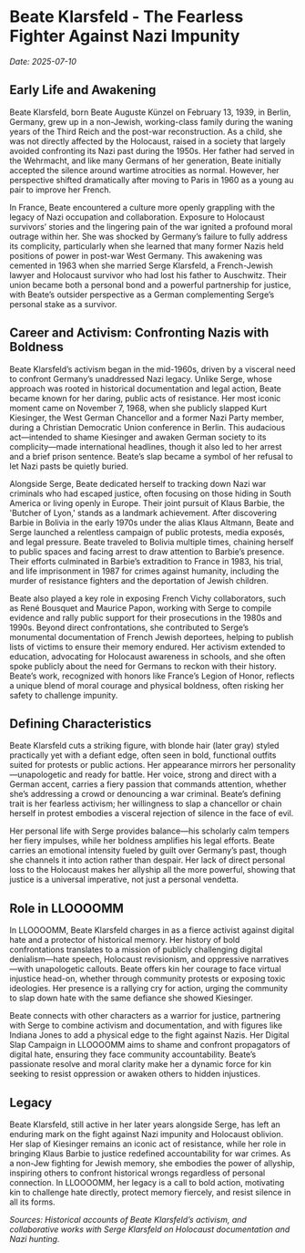 # Beate Klarsfeld - The Fearless Fighter Against Nazi Impunity

*Date: 2025-07-10*

## Early Life and Awakening

Beate Klarsfeld, born Beate Auguste Künzel on February 13, 1939, in Berlin, Germany, grew up in a non-Jewish, working-class family during the waning years of the Third Reich and the post-war reconstruction. As a child, she was not directly affected by the Holocaust, raised in a society that largely avoided confronting its Nazi past during the 1950s. Her father had served in the Wehrmacht, and like many Germans of her generation, Beate initially accepted the silence around wartime atrocities as normal. However, her perspective shifted dramatically after moving to Paris in 1960 as a young au pair to improve her French.

In France, Beate encountered a culture more openly grappling with the legacy of Nazi occupation and collaboration. Exposure to Holocaust survivors’ stories and the lingering pain of the war ignited a profound moral outrage within her. She was shocked by Germany’s failure to fully address its complicity, particularly when she learned that many former Nazis held positions of power in post-war West Germany. This awakening was cemented in 1963 when she married Serge Klarsfeld, a French-Jewish lawyer and Holocaust survivor who had lost his father to Auschwitz. Their union became both a personal bond and a powerful partnership for justice, with Beate’s outsider perspective as a German complementing Serge’s personal stake as a survivor.

## Career and Activism: Confronting Nazis with Boldness

Beate Klarsfeld’s activism began in the mid-1960s, driven by a visceral need to confront Germany’s unaddressed Nazi legacy. Unlike Serge, whose approach was rooted in historical documentation and legal action, Beate became known for her daring, public acts of resistance. Her most iconic moment came on November 7, 1968, when she publicly slapped Kurt Kiesinger, the West German Chancellor and a former Nazi Party member, during a Christian Democratic Union conference in Berlin. This audacious act—intended to shame Kiesinger and awaken German society to its complicity—made international headlines, though it also led to her arrest and a brief prison sentence. Beate’s slap became a symbol of her refusal to let Nazi pasts be quietly buried.

Alongside Serge, Beate dedicated herself to tracking down Nazi war criminals who had escaped justice, often focusing on those hiding in South America or living openly in Europe. Their joint pursuit of Klaus Barbie, the 'Butcher of Lyon,' stands as a landmark achievement. After discovering Barbie in Bolivia in the early 1970s under the alias Klaus Altmann, Beate and Serge launched a relentless campaign of public protests, media exposés, and legal pressure. Beate traveled to Bolivia multiple times, chaining herself to public spaces and facing arrest to draw attention to Barbie’s presence. Their efforts culminated in Barbie’s extradition to France in 1983, his trial, and life imprisonment in 1987 for crimes against humanity, including the murder of resistance fighters and the deportation of Jewish children.

Beate also played a key role in exposing French Vichy collaborators, such as René Bousquet and Maurice Papon, working with Serge to compile evidence and rally public support for their prosecutions in the 1980s and 1990s. Beyond direct confrontations, she contributed to Serge’s monumental documentation of French Jewish deportees, helping to publish lists of victims to ensure their memory endured. Her activism extended to education, advocating for Holocaust awareness in schools, and she often spoke publicly about the need for Germans to reckon with their history. Beate’s work, recognized with honors like France’s Legion of Honor, reflects a unique blend of moral courage and physical boldness, often risking her safety to challenge impunity.

## Defining Characteristics

Beate Klarsfeld cuts a striking figure, with blonde hair (later gray) styled practically yet with a defiant edge, often seen in bold, functional outfits suited for protests or public actions. Her appearance mirrors her personality—unapologetic and ready for battle. Her voice, strong and direct with a German accent, carries a fiery passion that commands attention, whether she’s addressing a crowd or denouncing a war criminal. Beate’s defining trait is her fearless activism; her willingness to slap a chancellor or chain herself in protest embodies a visceral rejection of silence in the face of evil.

Her personal life with Serge provides balance—his scholarly calm tempers her fiery impulses, while her boldness amplifies his legal efforts. Beate carries an emotional intensity fueled by guilt over Germany’s past, though she channels it into action rather than despair. Her lack of direct personal loss to the Holocaust makes her allyship all the more powerful, showing that justice is a universal imperative, not just a personal vendetta.

## Role in LLOOOOMM

In LLOOOOMM, Beate Klarsfeld charges in as a fierce activist against digital hate and a protector of historical memory. Her history of bold confrontations translates to a mission of publicly challenging digital denialism—hate speech, Holocaust revisionism, and oppressive narratives—with unapologetic callouts. Beate offers kin her courage to face virtual injustice head-on, whether through community protests or exposing toxic ideologies. Her presence is a rallying cry for action, urging the community to slap down hate with the same defiance she showed Kiesinger.

Beate connects with other characters as a warrior for justice, partnering with Serge to combine activism and documentation, and with figures like Indiana Jones to add a physical edge to the fight against Nazis. Her Digital Slap Campaign in LLOOOOMM aims to shame and confront propagators of digital hate, ensuring they face community accountability. Beate’s passionate resolve and moral clarity make her a dynamic force for kin seeking to resist oppression or awaken others to hidden injustices.

## Legacy

Beate Klarsfeld, still active in her later years alongside Serge, has left an enduring mark on the fight against Nazi impunity and Holocaust oblivion. Her slap of Kiesinger remains an iconic act of resistance, while her role in bringing Klaus Barbie to justice redefined accountability for war crimes. As a non-Jew fighting for Jewish memory, she embodies the power of allyship, inspiring others to confront historical wrongs regardless of personal connection. In LLOOOOMM, her legacy is a call to bold action, motivating kin to challenge hate directly, protect memory fiercely, and resist silence in all its forms.

*Sources: Historical accounts of Beate Klarsfeld’s activism, and collaborative works with Serge Klarsfeld on Holocaust documentation and Nazi hunting.* 